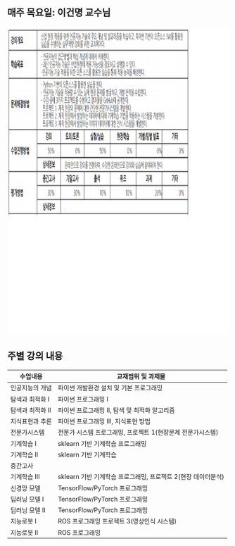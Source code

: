 ## 매주 목요일: 이건명 교수님
<img src="https://github.com/ByeongKeun/Industrial-AI/raw/master/images/IAI_Overview.png" border="0" width="1000" height="700">

 ## 주별 강의 내용   
수업내용 | 교재범위 및 과제물
  ------------ | -------------
인공지능의 개념 | 파이썬 개발환경 설치 및 기본 프로그래밍												
탐색과 최적화 I | 파이썬 프로그래밍 I												
탐색과 최적화 II | 파이썬 프로그래밍 II, 탐색 및 최적화 알고리즘												
지식표현과 추론 | 파이썬 프로그래밍 III, 지식표현 방법												
전문가시스템 | 전문가 시스템 프로그래밍, 프로젝트 1(현장문제 전문가시스템)				
기계학습 I | sklearn 기반 기계학습 프로그래밍												
기계학습 II | sklearn 기반 기계학습												
중간고사 | 
기계학습 III | sklearn 기반 기계학습 프로그래밍, 프로젝트 2(현장 데이터분석)				
신경망 모델 | TensorFlow/PyTorch 프로그래밍 												
딥러닝 모델 I | TensorFlow/PyTorch  프로그래밍 												
딥러닝 모델 II | TensorFlow/PyTorch  프로그래밍 												
지능로봇 I | ROS 프로그래밍 프로젝트 3(영상인식 시스템)				
지능로봇 II | ROS 프로그래밍
